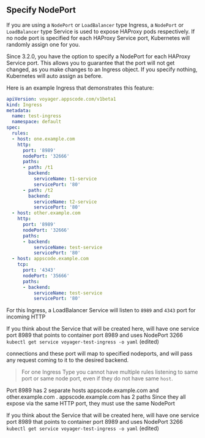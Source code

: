 ## Specify NodePort

If you are using a `NodePort` or `LoadBalancer` type Ingress, a `NodePort` or `LoadBalancer` type Service is used to expose HAProxy pods respectively. If no node port is specified for each HAProxy Service port, Kubernetes will randomly assign one for you.

Since 3.2.0, you have the option to specify a NodePort for each HAProxy Service port. This allows you to guarantee that the port will not get changed, as you make changes to an Ingress object. If you specify nothing, Kubernetes will auto assign as before.

Here is an example Ingress that demonstrates this feature:

```yaml
apiVersion: voyager.appscode.com/v1beta1
kind: Ingress
metadata:
  name: test-ingress
  namespace: default
spec:
  rules:
  - host: one.example.com
    http:
      port: '8989'
      nodePort: '32666'
      paths:
      - path: /t1
        backend:
          serviceName: t1-service
          servicePort: '80'
      - path: /t2
        backend:
          serviceName: t2-service
          servicePort: '80'
  - host: other.example.com
    http:
      port: '8989'
      nodePort: '32666'
      paths:
      - backend:
          serviceName: test-service
          servicePort: '80'
  - host: appscode.example.com
    tcp:
      port: '4343'
      nodePort: '35666'
      paths:
      - backend:
          serviceName: test-service
          servicePort: '80'
```

For this Ingress, a LoadBalancer Service will listen to `8989` and `4343` port for incoming HTTP

If you think about the Service that will be created here, will have one service port 8989 that points to container port 8989 and uses NodePort 3266
`kubectl get service voyager-test-ingress -o yaml` (edited)


connections and these port will map to specified nodeports, and will pass any request coming to it to the desired backend.

> For one Ingress Type you cannot have multiple rules listening to same port or same node port, even if they do not have
same `host`.


Port 8989 has 2 separate hosts appscode.example.com and other.example.com .  appscode.example.com has 2 paths
Since they all expose via the same HTTP port, they must use the same NodePort

If you think about the Service that will be created here, will have one service port 8989 that points to container port 8989 and uses NodePort 3266
`kubectl get service voyager-test-ingress -o yaml` (edited)

